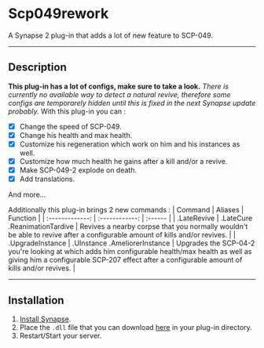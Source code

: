 # Scp049rework
A Synapse 2 plug-in that adds a lot of new feature to SCP-049.

***

## Description
**This plug-in has a lot of configs, make sure to take a look.**
*There is currently no available way to detect a natural revive, therefore some configs are temporarely hidden until this is fixed in the next Synapse update probably.*
With this plug-in you can :
- [x] Change the speed of SCP-049.
- [x] Change his health and max health.
- [x] Customize his regeneration which work on him and his instances as well.
- [x] Customize how much health he gains after a kill and/or a revive.
- [x] Make SCP-049-2 explode on death.
- [x] Add translations.

And more...

Additionally this plug-in brings 2 new commands :
| Command | Aliases | Function |
| :-------------: | :------------: | :------ |
| .LateRevive | .LateCure .ReanimationTardive | Revives a nearby corpse that you normally wouldn't be able to revive after a configurable amount of kills and/or revives. |
| .UpgradeInstance | .UInstance .AmeliorerInstance | Upgrades the SCP-04-2 you're looking at which adds him configurable health/max health as well as giving him a configurable SCP-207 effect after a configurable amount of kills and/or revives. |

***

## Installation
1. [Install Synapse](https://docs.synapsesl.xyz/setup/setup).
2. Place the `.dll` file that you can download [here](https://github.com/Fondation-Azarus/SpecialSynapseStats/releases/latest) in your plug-in directory.
3. Restart/Start your server.
